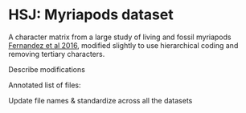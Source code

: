 # HSJ: Myriapods dataset #

 A character matrix from a large study of living and fossil myriapods [Fernandez et al 2016](https://doi.org/10.1093/sysbio/syw041), modified slightly to use hierarchical coding and removing tertiary characters.

 Describe modifications

 Annotated list of files:

 Update file names & standardize across all the datasets
